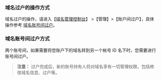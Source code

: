 ### 域名过户的操作方式
 域名过户的操作，请进入【[域名管理控制台](http://console.tce.fsphere.cn/domain/manage?domain=femiwu.cc&tld=.cc&id=70535&expire_time=1502514026&action=manage)】 >【管理】>【账户间过户】，具体操作参考 [域名账号间过户](http://tce.fsphere.cn/document/product/242/9692)。

### 域名账号间过户方式
两个账号间，如果需要将您账户下的域名转到另一个帐号 ID 名下时，您需要进行账号间过户。

>**注意：**
过户完成后，新的账号持有人将对域名享有一切管理权限，包括修改域名信息、过户等。



